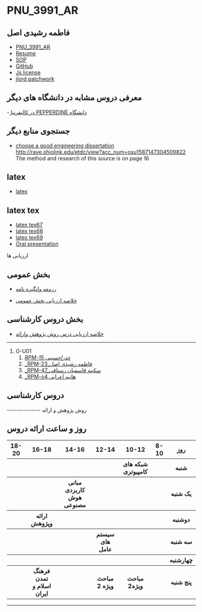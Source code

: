 # PNU_3991_AR
 
## فاطمه رشیدی اصل
- [PNU_3991_AR](https://github.com/fatemehrashidi/PNU_3991_-AR)
- [Resume](https://fatemehrashidi.github.io/) 
- [SOP](https://fatemehrashidi.github.io/SOP/)
- [GitHub]( https://github.com/fatemehrashidi/)
- [Js license](https://github.com/fatemehrashidi/PNU_3991_-AR/blob/main/JavaScript_certificate.pdf)
- [jlord patchwork](jlord.png)

## معرفی دروس مشابه در دانشگاه های دیگر
-[ در کالیفرنیا PEPPERDINE دانشگاه]( https://seaver.pepperdine.edu/academics/ge/faculty/researchskills.htm)
## جستجوی منابع دیگر
- [choose a good engineering dissertation](https://github.com/fatemehrashidi/PNU_3991_-AR/blob/main/Dissertation_Thesis_Yuxiao_Zhao0417.pdf)
  http://rave.ohiolink.edu/etdc/view?acc_num=osu1587147304509822   The method and research of this source is on page 16
  
 ## latex
- [latex](https://github.com/fatemehrashidi/PNU_3991_-AR/blob/main/latex.pdf)  
## latex tex
- [latex tex67](https://github.com/fatemehrashidi/PNU_3991_-AR/blob/main/67.tex)
- [latex tex68](https://github.com/fatemehrashidi/PNU_3991_-AR/blob/main/68.tex)
- [latex tex69](https://github.com/fatemehrashidi/PNU_3991_-AR/blob/main/69.tex)
- [Oral presentation](https://drive.google.com/file/d/1-ZpffRS72jOpeaHzItOAxK2sDEZmjhxY/view?usp=drivesdk)

ارزیابی ها
## بخش عمومی
- [رزومه وانگیزه نامه](https://github.com/fatemehrashidi/PNU_3991_-AR/blob/main/XX_CV_CheckList_AR_3991.pdf)

- [خلاصه ارزیابی بخش عمومی](https://github.com/fatemehrashidi/PNU_3991_-AR/blob/main/XX_GeneralSection_CheckList_AR_3991.pdf)

## بخش دروس کارشناسی

- [خلاصه ارزیابی درس روش پژوهش وارائه](https://github.com/fatemehrashidi/PNU_3991_-AR/blob/main/XX_ResearchAndPresentationMethods_CheckList_AR_3991.pdf)









-----------------

1. G-U01
    1. [_RPM-15 عذراحسینی_](https://github.com/AliRazavi-edu/PNU_3991/tree/master/_BSc/UserInterfaceDesgin/03_%D9%85%D9%87%D8%AF%D9%8A%D9%87%20%D8%A7%D8%B3%D8%AF%D9%BE%D9%88%D8%B1)    
    1. [_RPM-23_فاطمه  رشیدی اصل](https://github.com/AliRazavi-edu/PNU_3991/tree/master/_BSc/UserInterfaceDesgin/05_%D9%85%D8%B9%D8%B5%D9%88%D9%85%D9%87%20%D8%A8%D8%A7%D8%A8%D8%A7%20%D8%A8%D8%A7%D9%82%D8%B1%D9%8A)    
    1. [_RPM-47_سکینه قاسمیان رستاقی](https://github.com/AliRazavi-edu/PNU_3991/tree/master/_BSc/UserInterfaceDesgin/15_%D9%85%D8%B9%D8%B5%D9%88%D9%85%D9%87%20%D8%B1%D8%B6%D8%A7%D9%8A%D9%8A)    
    1. [_RPM-o4 هانیه اعرابی ](https://github.com/AliRazavi-edu/PNU_3991/tree/master/_BSc/UserInterfaceDesgin/34_%D8%B5%D8%A8%D8%A7%20%D9%85%D8%B5%D9%81%D8%A7)    
    



## دروس کارشناسی
-------------- روش پژوهش و ارائه
## روز و ساعت ارائه دروس

<table style="width:100%">
  <tr>
    <th>18-20</th>
    <th >16-18</th>
    <th >14-16</th>
    <th >12-14</th>
    <th>10-12</th>
    <th>8-10</th>
    <th>روز</th>
  </tr>
  <tr>
    <th></th>
    <th ></th>
    <th ></th>
    <th ></th>
    <th>شبکه های کامپیوتری</th>
    <th></th>
    <th>شنبه</th>
  </tr>
   <tr>
    <th></th>
    <th ></th>
    <th >مبانی کاربردی هوش مصنوعی</th>
    <th ></th>
    <th></th>
    <th ></th>
    <th>یک شنبه</th>
  </tr>
   <tr>
    <th></th>
     <th >ارائه وپژوهش</th>
     <th ></th>
     <th></th>
    <th></th>
    <th></th>   
    <th>دوشنبه</th>
  </tr>
   <tr>
    <th></th>
    <th ></th>
    <th ></th>
    <th>سیستم های عامل</th>
    <th></th>
    <th ></th>
    <th>سه شنبه</th>
  </tr>
   <tr>
    <th></th>
    <th ></th>
    <th ></th>
    <th></th>
    <th></th>
    <th ></th>
    <th>چهارشنبه</th>
  </tr>
   <tr>
    <th></th>
   <t/></th>
    <th >فرهنگ تمدن اسلام و ایران</th>
     <th ></th>
     <th >مباحث ویژه 2</th>
     <th>مباحث ویژه2</th>
     <th></th>
    <th>پنج شنبه</th>
  </tr>
</table>

--------------


   
  
    

     

     

   

    

  
    
    
    
    
    
    
   
   
   
  
    
  
   
    
    
   
    
    
   
   
   
    
    
 
  
   
    
   
   
  
    
  
   
   
  

   
    
  

   
